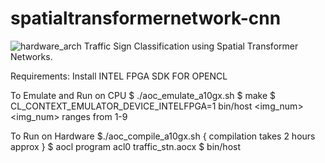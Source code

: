 # spatialtransformernetwork-cnn
![hardware_arch](https://user-images.githubusercontent.com/25413124/142775291-e718ad72-7cb3-4d2d-811a-598ab8dbb5fb.png=250,250)
 Traffic Sign Classification using Spatial Transformer Networks.
 
 Requirements:
 Install INTEL FPGA SDK FOR OPENCL 
 
 To Emulate and Run on CPU
 $ ./aoc_emulate_a10gx.sh
 $  make
 $  CL_CONTEXT_EMULATOR_DEVICE_INTELFPGA=1 bin/host <img_num> 
 <img_num> ranges from 1-9
 
 To Run on Hardware
 $./aoc_compile_a10gx.sh   { compilation takes 2 hours approx }
 $ aocl program acl0 traffic_stn.aocx 
 $ bin/host
 
 
 
